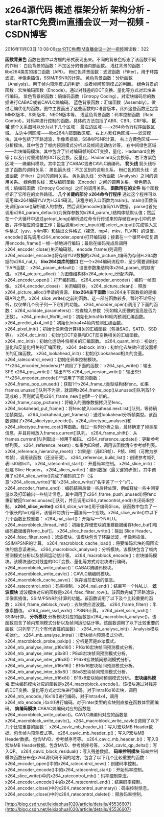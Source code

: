# x264源代码  概述 框架分析 架构分析 - starRTC免费im直播会议一对一视频 - CSDN博客
2016年11月03日 10:08:06[starRTC免费IM直播会议一对一视频](https://me.csdn.net/elesos)阅读数：322

**函数背景色**
函数在图中以方框的形式表现出来。不同的背景色标志了该函数不同的作用：
白色背景的函数：不加区分的普通内部函数。
浅红背景的函数：libx264类库的接口函数（API）。
粉红色背景函数：滤波函数（Filter）。用于环路滤波，半像素插值，SSIM/PSNR的计算。
黄色背景函数：分析函数（Analysis）。用于帧内预测模式的判断，或者帧间预测模式的判断。
绿色背景的函数：宏块编码函数（Encode）。通过对残差的DCT变换、量化等方式对宏块进行编码。
紫色背景的函数：熵编码函数（Entropy Coding）。对宏块编码后的数据进行CABAC或者CAVLC熵编码。
蓝色背景函数：汇编函数（Assembly）。做过汇编优化的函数。图中主要画出了这些函数的C语言版本，此外这些函数还包含MMX版本、SSE版本、NEON版本等。
浅蓝色背景函数：码率控制函数（Rate Control）。对码率进行控制的函数。具体的方法包括了ABR、CBR、CRF等。
**区域**
整个关系图可以分为以下几个区域：
最左边区域——x264命令行程序函数区域。
左边中间区域——libx264内部函数区域。
右上方粉红色区域——滤波模块。其中包括了环路滤波，半像素插值，SSIM/PSNR计算。
右上方黄色区域——分析模块。其中包含了帧内预测模式分析以及帧间运动估计等。
右中间绿色区域——宏块编码模块。其中包含了针对编码帧的DCT变换，量化，Hadamard变换等；以及针对重建帧的DCT反变换，反量化，Hadamard反变换等。
右下方紫色区域——熵编码模块。其中包含了CABAC或者CAVLC熵编码。
**箭头线**
箭头线标志了函数的调用关系：
黑色箭头线：不加区别的调用关系。
粉红色的箭头线：滤波函数（Filter）之间的调用关系。
黄色箭头线：分析函数（Analysis）之间的调用关系。
绿色箭头线：宏块编码函数（Encode）之间的调用关系。
紫色箭头线：熵编码函数（Entropy Coding）之间的调用关系。
**函数所在的文件**
每个函数标识了它所在的文件路径。
**几个关键的部分**
**x264命令行程序**
通过这个程序可以调用libx264编码YUV为H.264码流。该程序的入口函数为main()。main()函数首先调用parse()解析输入的参数，然后调用encode()编码YUV数据。
parse()首先调用x264_param_default()为保存参数的x264_param_t结构体赋默认值；然后在一个大循环中通过getopt_long()解析通过命令行传递来的存储在argv[]中的参数，并作相应的设置工作；最后调用select_input()和select_output()完成输入文件格式（yuv，y4m等）和输出文件格式（裸流，mp4，mkv，FLV等）的设置。
encode()首先调用x264_encoder_open()打开编码器；接着在一个循环中反复调用encode_frame()一帧一帧地进行编码；最后在编码完成后调用x264_encoder_close()关闭编码器。
encode_frame()则调用x264_encoder_encode()将存储YUV数据的x264_picture_t编码为存储H.264数据的x264_nal_t。
**libx264类库的接口**
在一个x264编码流程中，至少需要调用如下API函数：
x264_param_default()：设置参数集结构体x264_param_t的缺省值。
x264_picture_alloc()：为图像结构体x264_picture_t分配内存。
x264_encoder_open()：打开编码器。
x264_encoder_encode()：编码一帧图像。
x264_encoder_close()：关闭编码器。
x264_picture_clean()：释放x264_picture_alloc()申请的资源。
**libx264主干函数**
libx264主干函数指的是编码API之后，x264_slice_write()之前的函数。这一部分函数较多，暂时不详细分析，仅仅举几个例子列一下它们的功能。
x264_encoder_open()调用了下面的函数：
x264_validate_parameters()：检查输入参数（例如输入图像的宽高是否为正数）。
x264_predict_16x16_init()：初始化Intra16x16帧内预测汇编函数。
x264_predict_4x4_init()：初始化Intra4x4帧内预测汇编函数。
x264_pixel_init()：初始化像素值计算相关的汇编函数（包括SAD、SATD、SSD等）。
x264_dct_init()：初始化DCT变换和DCT反变换相关的汇编函数。
x264_mc_init()：初始化运动补偿相关的汇编函数。
x264_quant_init()：初始化量化和反量化相关的汇编函数。
x264_deblock_init()：初始化去块效应滤波器相关的汇编函数。
x264_lookahead_init()：初始化Lookahead相关的变量。
x264_ratecontrol_new()：初始化码率控制模块。
**x264_encoder_headers()**调用了下面的函数：
x264_sps_write()：输出SPS
x264_pps_write()：输出PPS
x264_sei_version_write()：输出SEI
**x264_encoder_encode()**调用了下面的函数：
x264_frame_pop_unused()：获取1个x264_frame_t类型结构体fenc。如果frames.unused[]队列不为空，就调用x264_frame_pop()从unused[]队列取1个现成的；否则就调用x264_frame_new()创建一个新的。
x264_frame_copy_picture()：将输入的图像数据拷贝至fenc。
x264_lookahead_put_frame()：将fenc放入lookahead.next.list[]队列，等待确定帧类型。
x264_lookahead_get_frames()：通过lookahead分析帧类型。该函数调用了x264_slicetype_decide()，x264_slicetype_analyse()和x264_slicetype_frame_cost()等函数。经过一些列分析之后，最终确定了帧类型信息，并且将帧放入frames.current[]队列。
x264_frame_shift()：从frames.current[]队列取出一帧用于编码。
x264_reference_update()：更新参考帧列表。
x264_reference_reset()：如果为IDR帧，调用该函数清空参考帧列表。
x264_reference_hierarchy_reset()：如果是I（非IDR帧）、P帧、B帧（可做为参考帧），调用该函数（还没研究）。
x264_reference_build_list()：创建参考帧列表list0和list1。
x264_ratecontrol_start()：开启码率控制。
x264_slice_init()：创建 Slice Header。
x264_slices_write()：编码数据（最关键的步骤）。其中调用了x264_slice_write()完成了编码的工作（注意“x264_slices_write()”和“x264_slice_write()”名字差了一个“s”）。
x264_encoder_frame_end()：编码结束后做一些后续处理，例如释放一些中间变量以及打印输出一些统计信息。其中调用了x264_frame_push_unused()将fenc重新放回frames.unused[]队列，并且调用x264_ratecontrol_end()关闭码率控制。
**x264_slice_write()**
x264_slice_write()用于编码Slice。该函数中包含了一个很长的for()循环。该循环每执行一遍编码一个宏块。x264_slice_write()中以下几个函数比较重要：
x264_nal_start()：开始写一个NALU。
x264_macroblock_thread_init()：初始化存储宏块的重建数据缓存fdec_buf[]和编码数据缓存fenc_buf[]。
x264_slice_header_write()：输出 Slice Header。
x264_fdec_filter_row()：滤波模块。该模块包含了环路滤波，半像素插值，SSIM/PSNR的计算。
x264_macroblock_cache_load()：将要编码宏块的周围宏块的信息读进来。
x264_macroblock_analyse()：分析模块。该模块包含了帧内预测模式分析以及帧间运动估计等。
x264_macroblock_encode()：宏块编码模块。该模块通过对残差的DCT变换、量化等方式对宏块进行编码。
x264_macroblock_write_cabac()：CABAC熵编码模块。
x264_macroblock_write_cavlc()：CAVLC熵编码模块。
x264_macroblock_cache_save()：保存当前宏块的信息。
x264_ratecontrol_mb()：码率控制。
x264_nal_end()：结束写一个NALU。
**滤波模块**
滤波模块对应的函数是x264_fdec_filter_row()。该函数完成了环路滤波，半像素插值，SSIM/PSNR的计算的功能。该函数调用了以下及个比较重要的函数：
x264_frame_deblock_row()：去块效应滤波器。
x264_frame_filter()：半像素插值。
x264_pixel_ssd_wxh()：PSNR计算。
x264_pixel_ssim_wxh()：SSIM计算。
**分析模块**
分析模块对应的函数是x264_macroblock_analyse()。该函数包含了帧内预测模式分析以及帧间运动估计等。该函数调用了以下比较重要的函数（只列举了几个有代表性的函数）：
x264_mb_analyse_init()：Analysis模块初始化。
x264_mb_analyse_intra()：I宏块帧内预测模式分析。
x264_macroblock_probe_pskip()：分析是否是skip模式。
x264_mb_analyse_inter_p16x16()：P16x16宏块帧间预测模式分析。
x264_mb_analyse_inter_p8x8()：P8x8宏块帧间预测模式分析。
x264_mb_analyse_inter_p16x8()：P16x8宏块帧间预测模式分析。
x264_mb_analyse_inter_b16x16()：B16x16宏块帧间预测模式分析。
x264_mb_analyse_inter_b8x8()：B8x8宏块帧间预测模式分析。
x264_mb_analyse_inter_b16x8()：B16x8宏块帧间预测模式分析。
**宏块编码模块**
宏块编码模块对应的函数是x264_macroblock_encode()。该模块通过对残差的DCT变换、量化等方式对宏块进行编码。对于Intra16x16宏块，调用x264_mb_encode_i16x16()进行编码，对于Intra4x4，调用x264_mb_encode_i4x4()进行编码。对于Inter类型的宏块则直接在函数体里面编码。
**熵编码模块**
CABAC熵编码对应的函数是x264_macroblock_write_cabac()。CAVLC熵编码对应的函数是x264_macroblock_write_cavlc()。x264_macroblock_write_cavlc()调用了以下几个比较重要的函数：
x264_cavlc_mb_header_i()：写入I宏块MB Header数据。包含帧内预测模式等。
x264_cavlc_mb_header_p()：写入P宏块MB Header数据。包含MVD、参考帧序号等。
x264_cavlc_mb_header_b()：写入B宏块MB Header数据。包含MVD、参考帧序号等。
x264_cavlc_qp_delta()：写入QP。
x264_cavlc_block_residual()：写入残差数据。
**码率控制模块**
码率控制模块函数分布在x264源代码不同的地方，包含了以下几个比较重要的函数：
x264_encoder_open()中的x264_ratecontrol_new()：创建码率控制。
x264_encoder_encode()中的x264_ratecontrol_start()：开始码率控制。
x264_slice_write()中的x264_ratecontrol_mb()：码率控制算法。
x264_encoder_encode()中的x264_ratecontrol_end()：结束码率控制。
x264_encoder_close()中的x264_ratecontrol_summary()：码率控制信息。
x264_encoder_close()中的x264_ratecontrol_delete()：释放码率控制。

[http://blog.csdn.net/leixiaohua1020/article/details/45536607](http://blog.csdn.net/leixiaohua1020/article/details/45536607)
